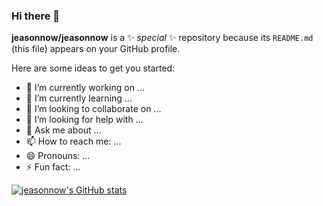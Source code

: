 ### Hi there 👋


**jeasonnow/jeasonnow** is a ✨ _special_ ✨ repository because its `README.md` (this file) appears on your GitHub profile.

Here are some ideas to get you started:

- 🔭 I’m currently working on ...
- 🌱 I’m currently learning ...
- 👯 I’m looking to collaborate on ...
- 🤔 I’m looking for help with ...
- 💬 Ask me about ...
- 📫 How to reach me: ...
- 😄 Pronouns: ...
- ⚡ Fun fact: ...

[![jeasonnow's GitHub stats](https://github-readme-stats.vercel.app/api?username=jeasonnow)](https://github.com/jeasonnow/github-readme-stats)
